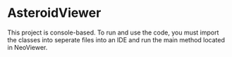 # AsteroidViewer
This project is console-based. To run and use the code, you must import the classes into seperate files into an IDE and run the main method located in NeoViewer.
